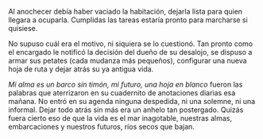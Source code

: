 Al anochecer debía haber vaciado la habitación, dejarla lista para quien llegara a ocuparla. Cumplidas las tareas estaría pronto para marcharse si quisiese.

No supuso cuál era el motivo, ni siquiera se lo cuestionó. Tan pronto como el encargado le notificó la decisión del dueño de su desalojo, se dispuso a armar sus petates (cada mudanza más pequeños), configurar una nueva hoja de ruta y dejar atrás su ya antigua vida.

*Mi alma es un barco sin timón, mi futuro, una hoja en blanco* fueron las palabras que aterrizaron en su cuadernito de anotaciones diarias esa mañana. No entró en su agenda ninguna despedida, ni una solemne, ni una informal. Dejar todo atrás sin más era un anhelo tan postergado. Quizás fuera cierto eso de que la vida es el mar inagotable, nuestras almas, embarcaciones y nuestros futuros, ríos secos que bajan.
